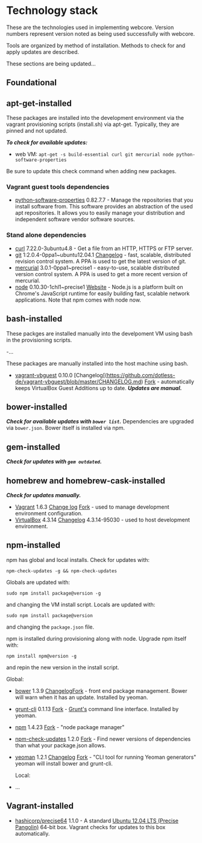 # Technology stack

These are the technologies used in implementing webcore.  Version numbers represent version noted as being used successfully with webcore.

Tools are organized by method of installation.  Methods to check for and apply updates are described.

These sections are being updated...

## Foundational

## apt-get-installed

These packages are installed into the development environment via the vagrant provisioning scripts (install.sh) via apt-get.  Typically, they are pinned and not updated.

***To check for available updates:***

- web VM: `apt-get -s build-essential curl git mercurial node python-software-properties`

Be sure to update this check command when adding new packages.

### Vagrant guest tools dependencies

- [python-software-properties](http://packages.ubuntu.com/precise/python-software-properties) 0.82.7.7 - Manage the repositories that you install software from.  This software provides an abstraction of the used apt repositories.  It allows you to easily manage your distribution and independent software vendor software sources.

### Stand alone dependencies

- [curl](http://packages.ubuntu.com/precise/curl) 7.22.0-3ubuntu4.8 - Get a file from an HTTP, HTTPS or FTP server.
- [git](https://launchpad.net/~git-core/+archive/ubuntu/ppa) 1:2.0.4-0ppa1~ubuntu12.04.1 [Changelog](https://github.com/git/git/tree/master/Documentation/RelNotes) - fast, scalable, distributed revision control system.  A PPA is used to get the latest version of git.
- [mercurial](https://launchpad.net/~mercurial-ppa/+archive/ubuntu/releases) 3.0.1-0ppa1~precise1 - easy-to-use, scalable distributed version control system.  A PPA is used to get a more recent version of mercurial.
- [node](https://launchpad.net/~chris-lea/+archive/ubuntu/node.js) 0.10.30-1chl1~precise1 [Website](http://nodejs.org/) - Node.js is a platform built on Chrome's JavaScript runtime for easily building fast, scalable network applications.  Note that npm comes with node now.

## bash-installed

These packges are installed manually into the develpoment VM using bash in the provisioning scripts.

-...

These packages are manually installed into the host machine using bash.

- [vagrant-vbguest](https://github.com/dotless-de/vagrant-vbguest) 0.10.0 [Changelog[(https://github.com/dotless-de/vagrant-vbguest/blob/master/CHANGELOG.md) [Fork](https://github.com/EATechnologies/vagrant-vbguest) - automatically keeps VirtualBox Guest Additions up to date.  ***Updates are manual.***

## bower-installed

***Check for available updates with `bower list`.***  Dependencies are upgraded via `bower.json`.  Bower itself is installed via npm.


## gem-installed

***Check for updates with `gem outdated`.***

## homebrew and homebrew-cask-installed

***Check for updates manually.***

- [Vagrant](https://github.com/caskroom/homebrew-cask/blob/master/Casks/vagrant.rb) 1.6.3 [Change log](https://github.com/mitchellh/vagrant/blob/master/CHANGELOG.md) [Fork](https://github.com/EATechnologies/vagrant) - used to manage development environment configuration.
- [VirtualBox](https://www.virtualbox.org/) 4.3.14 [Changelog](https://www.virtualbox.org/wiki/Changelog) 4.3.14-95030 - used to host development environment.

## npm-installed

npm has global and local installs.  Check for updates with:

```
npm-check-updates -g && npm-check-updates  
```

Globals are updated with:

```
sudo npm install package@version -g
```

and changing the VM install script.  Locals are updated with:

```
sudo npm install package@version
```

and changing the `package.json` file.

npm is installed during provisioning along with node.  Upgrade npm itself with:

```
npm install npm@version -g
```

and repin the new version in the install script.

  Global:

- [bower](https://www.npmjs.org/package/bower) 1.3.9 [Changelog](https://github.com/bower/bower/blob/master/CHANGELOG.md)[Fork](https://www.virtualbox.org/) - front end package management.  Bower will warn when it has an update.  Installed by yeoman.
- [grunt-cli](https://github.com/gruntjs/grunt-cli) 0.1.13 [Fork](https://github.com/EATechnologies/grunt-cli) - [Grunt's](http://gruntjs.com/) command line interface.  Installed by yeoman.
- [npm](https://npmjs.org/doc/) 1.4.23 [Fork](https://github.com/EATechnologies/npm) - "node package manager"
- [npm-check-updates](https://www.npmjs.org/package/npm-check-updates) 1.2.0 [Fork](https://github.com/EATechnologies/npm-check-updates) - Find newer versions of dependencies than what your package.json allows.
- [yeoman](http://yeoman.io/) 1.2.1 [Changelog](https://github.com/yeoman/yo/releases) [Fork](https://github.com/EATechnologies/yo) - "CLI tool for running Yeoman generators"  yeoman will install bower and grunt-cli.

  Local:

- ...

## Vagrant-installed

- [hashicorp/precise64](https://vagrantcloud.com/hashicorp/precise64) 1.1.0 - A standard [Ubuntu 12.04 LTS (Precise Pangolin)](http://releases.ubuntu.com/12.04/) 64-bit box.  Vagrant checks for updates to this box automatically.
